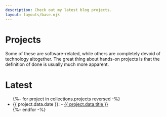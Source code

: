 ```yaml
---
description: Check out my latest blog projects.
layout: layouts/base.njk
---
```


# Projects

Some of these are software-related, while others are completely devoid of technology altogether. The great thing about hands-on projects is that the definition of done is usually much more apparent.

# Latest

<ul>
    {%- for project in collections.projects reversed -%}
    <li>{{ project.data.date }}: - <a href="{{ project.url }}">{{ project.data.title }}</a></li>
    {%- endfor -%}
</ul>
